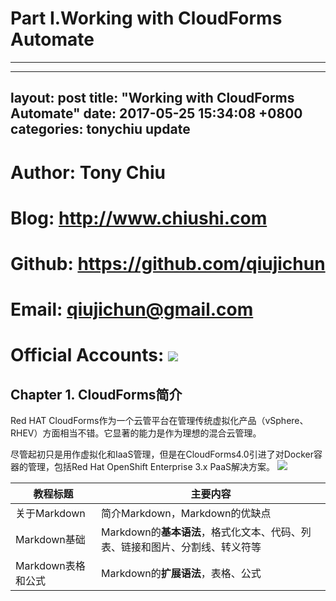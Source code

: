 # Part Ⅰ.Working with CloudForms Automate #
----------
	
---
layout: post
title:  "Working with CloudForms Automate"
date:   2017-05-25 15:34:08 +0800
categories: tonychiu update
---

# Author: Tony Chiu
# Blog: http://www.chiushi.com
# Github: https://github.com/qiujichun
# Email: qiujichun@gmail.com
# Official Accounts: ![](http://i.imgur.com/d4Uh1kD.jpg)

## Chapter 1. CloudForms简介 ##
Red HAT CloudForms作为一个云管平台在管理传统虚拟化产品（vSphere、RHEV）方面相当不错。它显著的能力是作为理想的混合云管理。

尽管起初只是用作虚拟化和IaaS管理，但是在CloudForms4.0引进了对Docker容器的管理，包括Red Hat OpenShift Enterprise 3.x PaaS解决方案。
![](http://i.imgur.com/a5UdUni.png)


教程标题| 主要内容
-------|----------
关于Markdown | 简介Markdown，Markdown的优缺点
Markdown基础 | Markdown的**基本语法**，格式化文本、代码、列表、链接和图片、分割线、转义符等
Markdown表格和公式 | Markdown的**扩展语法**，表格、公式